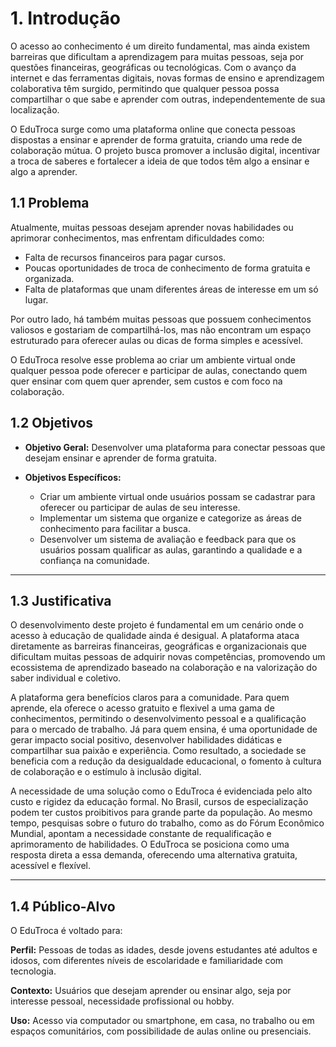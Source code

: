 # 1. Introdução
O acesso ao conhecimento é um direito fundamental, mas ainda existem barreiras que dificultam a aprendizagem para muitas pessoas, seja por questões financeiras, geográficas ou tecnológicas. Com o avanço da internet e das ferramentas digitais, novas formas de ensino e aprendizagem colaborativa têm surgido, permitindo que qualquer pessoa possa compartilhar o que sabe e aprender com outras, independentemente de sua localização. 

O EduTroca surge como uma plataforma online que conecta pessoas dispostas a ensinar e aprender de forma gratuita, criando uma rede de colaboração mútua. O projeto busca promover a inclusão digital, incentivar a troca de saberes e fortalecer a ideia de que todos têm algo a ensinar e algo a aprender. 

## 1.1 Problema  
Atualmente, muitas pessoas desejam aprender novas habilidades ou aprimorar conhecimentos, mas enfrentam dificuldades como: 

* Falta de recursos financeiros para pagar cursos. 
* Poucas oportunidades de troca de conhecimento de forma gratuita e organizada. 
* Falta de plataformas que unam diferentes áreas de interesse em um só lugar. 

Por outro lado, há também muitas pessoas que possuem conhecimentos valiosos e gostariam de compartilhá-los, mas não encontram um espaço estruturado para oferecer aulas ou dicas de forma simples e acessível. 

O EduTroca resolve esse problema ao criar um ambiente virtual onde qualquer pessoa pode oferecer e participar de aulas, conectando quem quer ensinar com quem quer aprender, sem custos e com foco na colaboração. 

## 1.2 Objetivos

- **Objetivo Geral:** Desenvolver uma plataforma para conectar pessoas que desejam ensinar e aprender de forma gratuita.

- **Objetivos Específicos:**
  - Criar um ambiente virtual onde usuários possam se cadastrar para oferecer ou participar de aulas de seu interesse.
  - Implementar um sistema que organize e categorize as áreas de conhecimento para facilitar a busca.
  - Desenvolver um sistema de avaliação e feedback para que os usuários possam qualificar as aulas, garantindo a qualidade e a confiança na comunidade.


---

## 1.3 Justificativa

O desenvolvimento deste projeto é fundamental em um cenário onde o acesso à educação de qualidade ainda é desigual. A plataforma ataca diretamente as barreiras financeiras, geográficas e organizacionais que dificultam muitas pessoas de adquirir novas competências, promovendo um ecossistema de aprendizado baseado na colaboração e na valorização do saber individual e coletivo.

A plataforma gera benefícios claros para a comunidade. Para quem aprende, ela oferece o acesso gratuito e flexivel a uma gama de conhecimentos, permitindo o desenvolvimento pessoal e a qualificação para o mercado de trabalho. Já para quem ensina, é uma oportunidade de gerar impacto social positivo, desenvolver habilidades didáticas e compartilhar sua paixão e experiência. Como resultado, a sociedade se beneficia com a redução da desigualdade educacional, o fomento à cultura de colaboração e o estímulo à inclusão digital.

A necessidade de uma solução como o EduTroca é evidenciada pelo alto custo e rigidez da educação formal. No Brasil, cursos de especialização podem ter custos proibitivos para grande parte da população. Ao mesmo tempo, pesquisas sobre o futuro do trabalho, como as do Fórum Econômico Mundial, apontam a necessidade constante de requalificação e aprimoramento de habilidades. O EduTroca se posiciona como uma resposta direta a essa demanda, oferecendo uma alternativa gratuita, acessível e flexível.

---

## 1.4 Público-Alvo

O EduTroca é voltado para: 

**Perfil:** Pessoas de todas as idades, desde jovens estudantes até adultos e idosos, com diferentes níveis de escolaridade e familiaridade com tecnologia. 

**Contexto:** Usuários que desejam aprender ou ensinar algo, seja por interesse pessoal, necessidade profissional ou hobby. 

**Uso:** Acesso via computador ou smartphone, em casa, no trabalho ou em espaços comunitários, com possibilidade de aulas online ou presenciais. 




